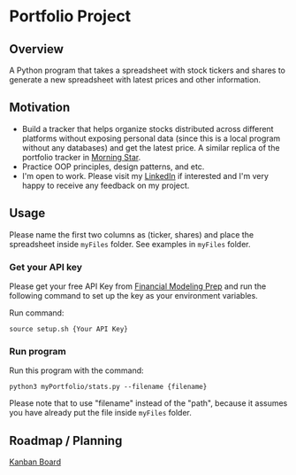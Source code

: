 # Portfolio Project 

## Overview
A Python program that takes a spreadsheet with stock tickers and shares to generate a new spreadsheet with latest prices and other information.

## Motivation
- Build a tracker that helps organize stocks distributed across different platforms without exposing personal data (since this is a local program without any databases) and get the latest price. A similar replica of the portfolio tracker in [Morning Star](https://www.morningstar.com/).
- Practice OOP principles, design patterns, and etc.
- I'm open to work. Please visit my [LinkedIn](https://www.linkedin.com/in/kammy-deng/) if interested and I'm very happy to receive any feedback on my project.

## Usage
Please name the first two columns as (ticker, shares) and place the spreadsheet inside `myFiles` folder. See examples in `myFiles` folder.


### Get your API key
Please get your free API Key from [Financial Modeling Prep](https://site.financialmodelingprep.com/developer/docs/) and run the following command to set up the key as your environment variables.

Run command:
```
source setup.sh {Your API Key}
```

### Run program
Run this program with the command:

```
python3 myPortfolio/stats.py --filename {filename}
```
Please note that to use "filename" instead of the "path", because it assumes you have already put the file inside `myFiles` folder.

## Roadmap / Planning
[Kanban Board](https://www.notion.so/b66f71511b374885bee8aa5e2ddd1566?v=9dc5f1315aaa43a68a3b193c9d5f0d12&pvs=4)

